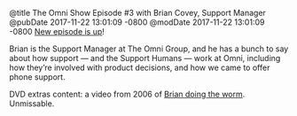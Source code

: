 @title The Omni Show Episode #3 with Brian Covey, Support Manager
@pubDate 2017-11-22 13:01:09 -0800
@modDate 2017-11-22 13:01:09 -0800
<a href="https://theomnishow.omnigroup.com/episode/brian-covey-support-manager">New episode is up</a>!

Brian is the Support Manager at The Omni Group, and he has a bunch to say about how support — and the Support Humans — work at Omni, including how they’re involved with product decisions, and how we came to offer phone support.

DVD extras content: a video from 2006 of <a href="https://www.omnigroup.com/blog/Yes_-_The_Omni_Video">Brian doing the worm</a>. Unmissable.
